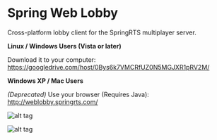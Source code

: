 Spring Web Lobby
===========

Cross-platform lobby client for the SpringRTS multiplayer server.

**Linux  / Windows Users (Vista or later)**

Download it to your computer:
https://googledrive.com/host/0Bys6k7VMCRfUZ0N5MGJXR1pRV2M/

**Windows XP / Mac  Users**

_(Deprecated)_ Use your browser (Requires Java):
http://weblobby.springrts.com/


![alt tag](http://i.imgur.com/10E8cUA.png)

![alt tag](http://i.imgur.com/eRuZwc8.png)

